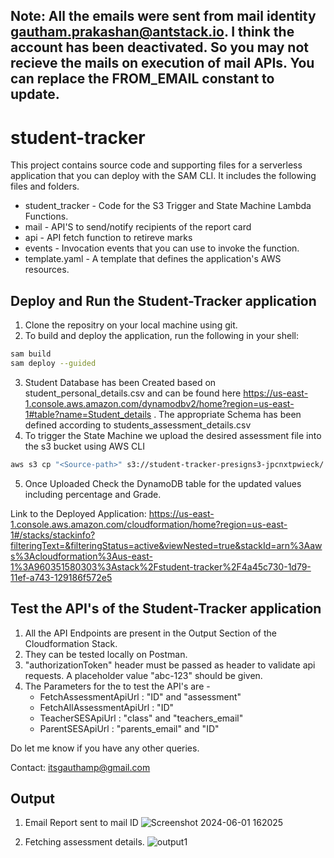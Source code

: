 ## Note: All the emails were sent from mail identity gautham.prakashan@antstack.io. I think the account has been deactivated. So you may not recieve the mails on execution of mail APIs. You can replace the FROM_EMAIL constant to update.


# student-tracker

This project contains source code and supporting files for a serverless application that you can deploy with the SAM CLI. It includes the following files and folders.

- student_tracker - Code for the S3 Trigger and State Machine Lambda Functions.
- mail - API'S to send/notify recipients of the report card
- api - API fetch function to retireve marks 
- events - Invocation events that you can use to invoke the function.
- template.yaml - A template that defines the application's AWS resources.
  
## Deploy and Run the Student-Tracker application

1. Clone the repositry on your local machine using git.
2. To build and deploy the application, run the following in your shell:

```bash
sam build 
sam deploy --guided
```
3. Student Database has been Created based on student_personal_details.csv and can be found here https://us-east-1.console.aws.amazon.com/dynamodbv2/home?region=us-east-1#table?name=Student_details . The appropriate Schema has been defined according to students_assessment_details.csv
4. To trigger the State Machine we upload the desired assessment file into the s3 bucket using AWS CLI
   
```bash
aws s3 cp "<Source-path>" s3://student-tracker-presigns3-jpcnxtpwieck/ 
```
5. Once Uploaded Check the DynamoDB table for the updated values including percentage and Grade.

Link to the Deployed Application: https://us-east-1.console.aws.amazon.com/cloudformation/home?region=us-east-1#/stacks/stackinfo?filteringText=&filteringStatus=active&viewNested=true&stackId=arn%3Aaws%3Acloudformation%3Aus-east-1%3A960351580303%3Astack%2Fstudent-tracker%2F4a45c730-1d79-11ef-a743-129186f572e5


## Test the API's of the Student-Tracker application

1. All the API Endpoints are present in the Output Section of the Cloudformation Stack.
2. They can be tested locally on Postman.
3. "authorizationToken" header must be passed as header to validate api requests. A placeholder value "abc-123" should be given.
4. The Parameters for the to test the API's are -
   - FetchAssessmentApiUrl : "ID" and "assessment"
   - FetchAllAssessmentApiUrl : "ID"
   - TeacherSESApiUrl : "class" and "teachers_email"
   - ParentSESApiUrl : "parents_email" and "ID"



Do let me know if you have any other queries.

Contact: itsgauthamp@gmail.com



## Output
1. Email Report sent to mail ID
![Screenshot 2024-06-01 162025](https://github.com/gauthamprakashan/Student-Report-Antstack/assets/58351649/198b2797-9ecd-4bc6-9973-de07d5c8b8b3)

2. Fetching assessment details.
![output1](https://github.com/gauthamprakashan/Student-Report-Antstack/assets/58351649/84e45104-e37a-4d0d-963b-6f96ec12631f)




